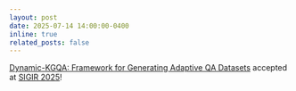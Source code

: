 ```yaml
---
layout: post
date: 2025-07-14 14:00:00-0400
inline: true
related_posts: false
---
```


<a href='https://arxiv.org/abs/2503.05049'>Dynamic-KGQA: Framework for Generating Adaptive QA Datasets</a> 
accepted at <a href='https://sigir.org/sigir2025/'>SIGIR 2025</a>!
